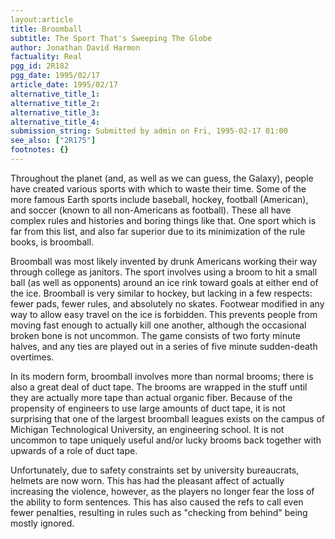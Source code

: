 ```yaml
---
layout:article
title: Broomball
subtitle: The Sport That's Sweeping The Globe
author: Jonathan David Harmon
factuality: Real
pgg_id: 2R182
pgg_date: 1995/02/17
article_date: 1995/02/17
alternative_title_1: 
alternative_title_2: 
alternative_title_3: 
alternative_title_4: 
submission_string: Submitted by admin on Fri, 1995-02-17 01:00
see_also: ["2R175"]
footnotes: {}
---
```

<div>
<p>Throughout the planet (and, as well as we can guess, the Galaxy), people have created various sports with which to waste their time. Some of the more famous Earth sports include baseball, hockey, football (American), and soccer (known to all non-Americans as football). These all have complex rules and histories and boring things like that. One sport which is far from this list, and also far superior due to its minimization of the rule books, is broomball.</p>
<p>Broomball was most likely invented by drunk Americans working their way through college as janitors. The sport involves using a broom to hit a small ball (as well as opponents) around an ice rink toward goals at either end of the ice. Broomball is very similar to hockey, but lacking in a few respects: fewer pads, fewer rules, and absolutely no skates. Footwear modified in any way to allow easy travel on the ice is forbidden. This prevents people from moving fast enough to actually kill one another, although the occasional broken bone is not uncommon. The game consists of two forty minute halves, and any ties are played out in a series of five minute sudden-death overtimes.</p>
<p>In its modern form, broomball involves more than normal brooms; there is also a great deal of duct tape. The brooms are wrapped in the stuff until they are actually more tape than actual organic fiber. Because of the propensity of engineers to use large amounts of duct tape, it is not surprising that one of the largest broomball leagues exists on the campus of Michigan Technological University, an engineering school. It is not uncommon to tape uniquely useful and/or lucky brooms back together with upwards of a role of duct tape.</p>
<p>Unfortunately, due to safety constraints set by university bureaucrats, helmets are now worn. This has had the pleasant affect of actually increasing the violence, however, as the players no longer fear the loss of the ability to form sentences. This has also caused the refs to call even fewer penalties, resulting in rules such as "checking from behind" being mostly ignored.</p>
</div>
